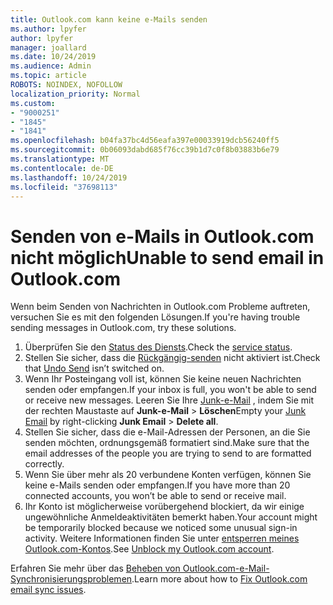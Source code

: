 ```yaml
---
title: Outlook.com kann keine e-Mails senden
ms.author: lpyfer
author: lpyfer
manager: joallard
ms.date: 10/24/2019
ms.audience: Admin
ms.topic: article
ROBOTS: NOINDEX, NOFOLLOW
localization_priority: Normal
ms.custom:
- "9000251"
- "1845"
- "1841"
ms.openlocfilehash: b04fa37bc4d56eafa397e00033919dcb56240ff5
ms.sourcegitcommit: 0b06093dabd685f76cc39b1d7c0f8b03883b6e79
ms.translationtype: MT
ms.contentlocale: de-DE
ms.lasthandoff: 10/24/2019
ms.locfileid: "37698113"
---
```

# <a name="unable-to-send-email-in-outlookcom"></a><span data-ttu-id="e8bc8-102">Senden von e-Mails in Outlook.com nicht möglich</span><span class="sxs-lookup"><span data-stu-id="e8bc8-102">Unable to send email in Outlook.com</span></span>

<span data-ttu-id="e8bc8-103">Wenn beim Senden von Nachrichten in Outlook.com Probleme auftreten, versuchen Sie es mit den folgenden Lösungen.</span><span class="sxs-lookup"><span data-stu-id="e8bc8-103">If you're having trouble sending messages in Outlook.com, try these solutions.</span></span>

1. <span data-ttu-id="e8bc8-104">Überprüfen Sie den [Status des Diensts](https://go.microsoft.com/fwlink/p/?linkid=837482).</span><span class="sxs-lookup"><span data-stu-id="e8bc8-104">Check the [service status](https://go.microsoft.com/fwlink/p/?linkid=837482).</span></span> 
2. <span data-ttu-id="e8bc8-105">Stellen Sie sicher, dass die [Rückgängig-senden](https://outlook.live.com/mail/options/mail/messageContent/undoSend) nicht aktiviert ist.</span><span class="sxs-lookup"><span data-stu-id="e8bc8-105">Check that [Undo Send](https://outlook.live.com/mail/options/mail/messageContent/undoSend) isn’t switched on.</span></span>
3. <span data-ttu-id="e8bc8-106">Wenn Ihr Posteingang voll ist, können Sie keine neuen Nachrichten senden oder empfangen.</span><span class="sxs-lookup"><span data-stu-id="e8bc8-106">If your inbox is full, you won't be able to send or receive new messages.</span></span> <span data-ttu-id="e8bc8-107">Leeren Sie Ihre [Junk-e-Mail](https://outlook.live.com/mail/junkemail) , indem Sie mit der rechten Maustaste auf **Junk-e-Mail** > **Löschen**</span><span class="sxs-lookup"><span data-stu-id="e8bc8-107">Empty your [Junk Email](https://outlook.live.com/mail/junkemail) by right-clicking **Junk Email** > **Delete all**.</span></span>
4. <span data-ttu-id="e8bc8-108">Stellen Sie sicher, dass die e-Mail-Adressen der Personen, an die Sie senden möchten, ordnungsgemäß formatiert sind.</span><span class="sxs-lookup"><span data-stu-id="e8bc8-108">Make sure that the email addresses of the people you are trying to send to are formatted correctly.</span></span>
5. <span data-ttu-id="e8bc8-109">Wenn Sie über mehr als 20 verbundene Konten verfügen, können Sie keine e-Mails senden oder empfangen.</span><span class="sxs-lookup"><span data-stu-id="e8bc8-109">If you have more than 20 connected accounts, you won’t be able to send or receive mail.</span></span>
6. <span data-ttu-id="e8bc8-110">Ihr Konto ist möglicherweise vorübergehend blockiert, da wir einige ungewöhnliche Anmeldeaktivitäten bemerkt haben.</span><span class="sxs-lookup"><span data-stu-id="e8bc8-110">Your account might be temporarily blocked because we noticed some unusual sign-in activity.</span></span> <span data-ttu-id="e8bc8-111">Weitere Informationen finden Sie unter [entsperren meines Outlook.com-Kontos](https://support.office.com/article/f4ad2701-d166-4d8b-8a6a-9af2a1f8a4c4).</span><span class="sxs-lookup"><span data-stu-id="e8bc8-111">See [Unblock my Outlook.com account](https://support.office.com/article/f4ad2701-d166-4d8b-8a6a-9af2a1f8a4c4).</span></span>

<span data-ttu-id="e8bc8-112">Erfahren Sie mehr über das [Beheben von Outlook.com-e-Mail-Synchronisierungsproblemen](https://support.office.com/article/d39e3341-8d79-4bf1-b3c7-ded602233642).</span><span class="sxs-lookup"><span data-stu-id="e8bc8-112">Learn more about how to [Fix Outlook.com email sync issues](https://support.office.com/article/d39e3341-8d79-4bf1-b3c7-ded602233642).</span></span>